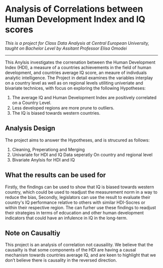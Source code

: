 # Analysis of Correlations between Human Development Index and IQ scores
*This is a project for Class Data Analysis at Central European University, taught on Bachelor Level by Assitant Professor Elisa Omodei*  


---

This Anylsis investigates the correnation between the Human Development Index (HDI), a measure of a countries achievements in the field of human development, and countries average IQ score, an meaure of indivduals analytic intelligence. The Project in detail examines the variables interplay on a country level as well as on regional levels utiliting univeriate and bivariate technices, with focus on exploring the following Hypotheses:
1.	The average IQ and Human Development Index are positively correlated on a Country Level.
2.	Less developed regions are more prune to outliers.
3.	The IQ is biased towards western countries.
## Analysis Design
The project aims to answer the Hypotheses, and is strucured as follows:
1.	Cleaning, Preperationg and Merging
2.	Univariate for HDI and IQ Data seperatly
On country and regional level
3.	Bivariate Anylsis for HDI and IQ
## What the results can be used for
Firstly, the findings can be used to show that IQ is biased towards western country, which could be used to readjust the measurement norm in a way to reduce the bias, 
Secondly, legislators can use the result to evaluate their country's IQ performance relative to others with similar HDI-Socres or within their respective region. The can furher use these findings to readjust their strategies in terms of edcucation and other human development indicators that could have an infulence in IQ in the long-term.
## Note on Causaltiy
This project is an analysis of correlation not causaility. We believe that the causailty is that some components of the HDI are having a causal mechanism towards countries average IQ, and are keen to highlight that we don’t believe there is causality in the reversed direction.


